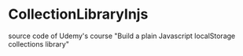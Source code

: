 # CollectionLibraryInjs
source code of Udemy's course "Build a plain Javascript localStorage collections library"
